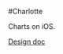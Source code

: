 #Charlotte

Charts on iOS.

[Design doc](https://docs.google.com/a/projectfla.com/document/d/1vwFyKstrgsJuzJs3jsb2AjANCFf3R64l0GqEPxMmUBk/edit)
